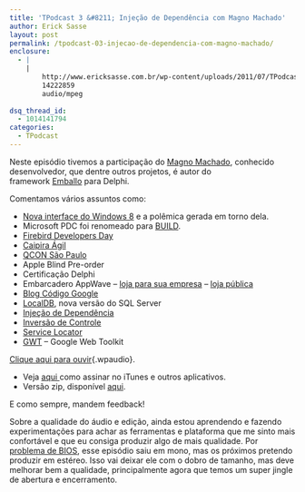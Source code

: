 ```yaml
---
title: 'TPodcast 3 &#8211; Injeção de Dependência com Magno Machado'
author: Erick Sasse
layout: post
permalink: /tpodcast-03-injecao-de-dependencia-com-magno-machado/
enclosure:
  - |
    |
        http://www.ericksasse.com.br/wp-content/uploads/2011/07/TPodcast-003.mp3
        14222859
        audio/mpeg
        
dsq_thread_id:
  - 1014141794
categories:
  - TPodcast
---
```

Neste episódio tivemos a participação do [Magno Machado][1], conhecido desenvolvedor, que dentre outros projetos, é autor do framework [Emballo][2] para Delphi.

Comentamos vários assuntos como:

  * [Nova interface do Windows 8][3] e a polêmica gerada em torno dela.
  * Microsoft PDC foi renomeado para [BUILD][4].
  * [Firebird Developers Day][5]
  * [Caipira Ágil][6]
  * [QCON São Paulo][7]
  * Apple Blind Pre-order
  * Certificação Delphi
  * Embarcadero AppWave &#8211; [loja para sua empresa][8] &#8211; [loja pública][9]
  * [Blog Código Google][10]
  * [LocalDB][11], nova versão do SQL Server
  * [Injeção de Dependência][12]
  * [Inversão de Controle][13]
  * [Service Locator][14]
  * [GWT][15] &#8211; Google Web Toolkit

[Clique aqui para ouvir][16]{.wpaudio}.

  * Veja [aqui ][17]como assinar no iTunes e outros aplicativos.
  * Versão zip, disponível [aqui][18].

E como sempre, mandem feedback!

Sobre a qualidade do áudio e edição, ainda estou aprendendo e fazendo experimentações para achar as ferramentas e plataforma que me sinto mais confortável e que eu consiga produzir algo de mais qualidade. Por [problema de BIOS][19], esse episódio saiu em mono, mas os próximos pretendo produzir em estéreo. Isso vai deixar ele com o dobro de tamanho, mas deve melhorar bem a qualidade, principalmente agora que temos um super jingle de abertura e encerramento.

 [1]: http://blog.magnomachado.com.br/
 [2]: http://code.google.com/p/emballo/
 [3]: http://www.youtube.com/watch?v=p92QfWOw88I
 [4]: http://www.buildwindows.com/
 [5]: http://www.firebirddevelopersday.com.br/
 [6]: http://www.caipiraagil.com/
 [7]: http://qconsp.com/
 [8]: http://www.embarcadero.com/appwave/
 [9]: http://www.appwavestore.com/
 [10]: http://codigo-google.blogspot.com/
 [11]: http://blogs.msdn.com/b/sqlexpress/archive/2011/07/12/introducing-localdb-a-better-sql-express.aspx
 [12]: http://pt.wikipedia.org/wiki/Inje%C3%A7%C3%A3o_de_depend%C3%AAncia
 [13]: http://pt.wikipedia.org/wiki/Invers%C3%A3o_de_controle
 [14]: http://en.wikipedia.org/wiki/Service_locator_pattern
 [15]: http://code.google.com/webtoolkit/
 [16]: http://www.ericksasse.com.br/wp-content/uploads/2011/07/TPodcast-003.mp3
 [17]: http://www.ericksasse.com.br/tpodcast/ "TPodcast"
 [18]: http://www.ericksasse.com.br/wp-content/uploads/2011/07/TPodcast-003.zip
 [19]: http://nadanormais.wordpress.com/2007/06/07/problemas-com-bios-burro-ignorante-operando-sistema/
